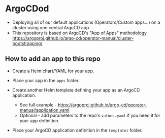 # ArgoCDod
*	Deploying all of our default applications (Operators/Custom apps...) on a cluster using one central ArgoCD app.
*	This repository is based on ArgoCD's "App of Apps" methodology https://argoproj.github.io/argo-cd/operator-manual/cluster-bootstrapping/

## How to add an app to this repo
* Create a Helm chart/YAML for your app.

* Place your app in the ```apps``` folder.

* Create another Helm template defining your app as an ArgoCD application.
  * See full example - https://argoproj.github.io/argo-cd/operator-manual/application.yaml
  * Optional - add parameters to the repo's ```values.yaml``` if you need it for your app definition.

* Place your ArgoCD application definition in the ```templates``` folder. 
